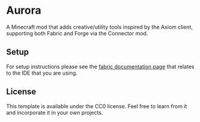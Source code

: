 # Aurora

A Minecraft mod that adds creative/utility tools inspired by the Axiom client, supporting both Fabric and Forge via the Connector mod.

## Setup

For setup instructions please see the [fabric documentation page](https://docs.fabricmc.net/develop/getting-started/setting-up-a-development-environment) that relates to the IDE that you are using.

## License

This template is available under the CC0 license. Feel free to learn from it and incorporate it in your own projects.
